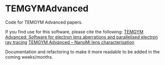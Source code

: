 # TEMGYMAdvanced
Code for TEMGYM Advanced papers. 

If you find use for this software, please cite the following: 
[TEMGYM Advanced: Software for electron lens aberrations and parallelised electron ray tracing](https://www.sciencedirect.com/science/article/pii/S0304399123000554)
[TEMGYM Advanced – NanoMi lens characterisation](https://www.sciencedirect.com/science/article/abs/pii/S0968432823000483)

Documentation and refactoring to make it more readable to be added in the coming weeks/months.
